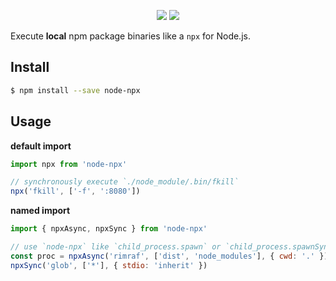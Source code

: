 <p align="center">
  <a href="https://www.npmjs.com/package/node-npx"><img src="https://img.shields.io/npm/v/node-npx.svg"></a>
  <a href="https://www.npmjs.com/package/node-npx"><img src="https://img.shields.io/npm/dt/node-npx.svg"></a>
</p>

Execute **local** npm package binaries like a `npx` for Node.js.

## Install

```bash
$ npm install --save node-npx
```

## Usage

**default import**

```js
import npx from 'node-npx'

// synchronously execute `./node_module/.bin/fkill`
npx('fkill', ['-f', ':8080'])
```

**named import**

```js
import { npxAsync, npxSync } from 'node-npx'

// use `node-npx` like `child_process.spawn` or `child_process.spawnSync`
const proc = npxAsync('rimraf', ['dist', 'node_modules'], { cwd: '.' })
npxSync('glob', ['*'], { stdio: 'inherit' })
```

